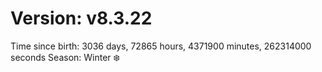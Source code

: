 # Version: v8.3.22
Time since birth: 3036 days, 72865 hours, 4371900 minutes, 262314000 seconds
Season: Winter ❄️
